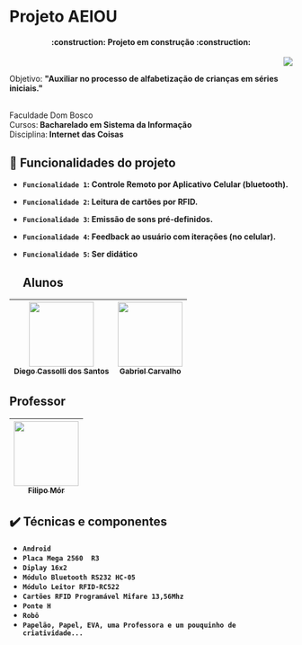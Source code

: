 # Projeto AEIOU
<h4 align="center"> 
    :construction:  Projeto em construção  :construction:
</h4>
<p align="right">
<img src="http://img.shields.io/static/v1?label=STATUS&message=EM%20DESENVOLVIMENTO&color=GREEN&style=for-the-badge"/>
</p>

Objetivo: <b>"Auxiliar no processo de alfabetização de crianças em séries iniciais."</b>

<br>Faculdade Dom Bosco
</b><br>Cursos:<b> Bacharelado em Sistema da Informação
</b><br>Disciplina:<b> Internet das Coisas
 
 ## :hammer: Funcionalidades do projeto

- `Funcionalidade 1`: Controle Remoto por Aplicativo Celular (bluetooth).
- `Funcionalidade 2`: Leitura de cartões por RFID.
- `Funcionalidade 3`: Emissão de sons pré-definidos.
- `Funcionalidade 4`: Feedback ao usuário com iterações (no celular).
- `Funcionalidade 5`: Ser didático
  
 
  ## Alunos

| [<img src="https://user-images.githubusercontent.com/22844327/175749090-056ab48d-37e1-4f50-8d45-6675a83406b8.png" width=115><br><sub>Diego Cassolli dos Santos</sub>](https://github.com/cassolli) |  [<img src="https://avatars.githubusercontent.com/u/10423927?v=4" width=115><br><sub>Gabriel Carvalho</sub>](https://github.com/gabrieldosscarvalho) |  
| :---: | :---: | 
  
  ## Professor
  
[<img src="https://avatars.githubusercontent.com/u/81438469?s=200&v=4" width=115><br><sub>Filipo Mór</sub>](https://github.com/ProfessorFilipoOnlineLectures) |
| :---: |
 
 ## ✔️ Técnicas e componentes

- ``Android``
- ``Placa Mega 2560  R3``
- ``Diplay 16x2``
- ``Módulo Bluetooth RS232 HC-05``
- ``Módulo Leitor RFID-RC522``
- ``Cartões RFID Programável Mifare 13,56Mhz``
- ``Ponte H``
- ``Robô``
- ``Papelão, Papel, EVA, uma Professora e um pouquinho de criatividade...``


